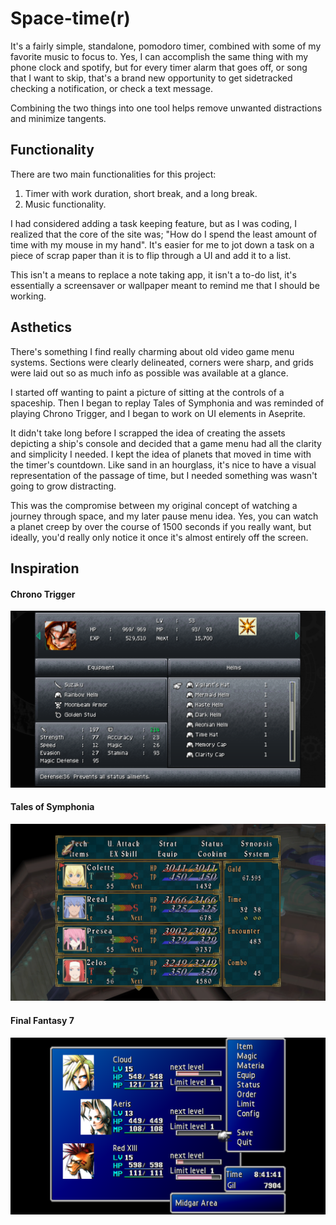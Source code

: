 # Space-time(r)

It's a fairly simple, standalone, pomodoro timer, combined with some of my favorite music to focus to. Yes, I can accomplish the same thing with my phone clock and spotify, but for every timer alarm that goes off, or song that I want to skip, that's a brand new opportunity to get sidetracked checking a notification, or check a text message. 

Combining the two things into one tool helps remove unwanted distractions and minimize tangents.

## Functionality

There are two main functionalities for this project:

1. Timer with work duration, short break, and a long break.
2. Music functionality.

I had considered adding a task keeping feature, but as I was coding, I realized that the core of the site was; "How do I spend the least amount of time with my mouse in my hand". It's easier for me to jot down a task on a piece of scrap paper than it is to flip through a UI and add it to a list.

This isn't a means to replace a note taking app, it isn't a to-do list, it's essentially a screensaver or wallpaper meant to remind me that I should be working. 

## Asthetics
There's something I find really charming about old video game menu systems. Sections were clearly delineated, corners were sharp, and grids were laid out so as much info as possible was available at a glance.  

I started off wanting to paint a picture of sitting at the controls of a spaceship. Then I began to replay Tales of Symphonia and was reminded of playing Chrono Trigger, and I began to work on UI elements in Aseprite. 

It didn't take long before I scrapped the idea of creating the assets depicting a ship's console and decided that a game menu had all the clarity and simplicity I needed. I kept the idea of planets that moved in time with the timer's countdown. Like sand in an hourglass, it's nice to have a visual representation of the passage of time, but I needed something was wasn't going to grow distracting.

This was the compromise between my original concept of watching a journey through space, and my later pause menu idea. Yes, you can watch a planet creep by over the course of 1500 seconds if you really want, but ideally, you'd really only notice it once it's almost entirely off the screen. 


## Inspiration
#### Chrono Trigger
![chrono trigger](./src/assets/chrono-trigger.png)
#### Tales of Symphonia
![tales of symphonia](./src/assets/Tales-of-Symphonia.jpg)
#### Final Fantasy 7
![final fantasy 7](./src/assets/FF7.png)